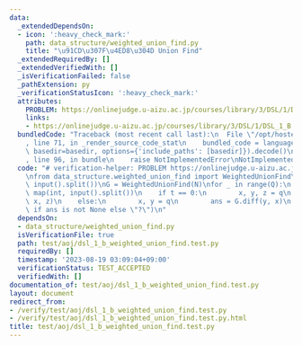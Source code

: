 ```yaml
---
data:
  _extendedDependsOn:
  - icon: ':heavy_check_mark:'
    path: data_structure/weighted_union_find.py
    title: "\u91CD\u307F\u4ED8\u304D Union Find"
  _extendedRequiredBy: []
  _extendedVerifiedWith: []
  _isVerificationFailed: false
  _pathExtension: py
  _verificationStatusIcon: ':heavy_check_mark:'
  attributes:
    PROBLEM: https://onlinejudge.u-aizu.ac.jp/courses/library/3/DSL/1/DSL_1_B
    links:
    - https://onlinejudge.u-aizu.ac.jp/courses/library/3/DSL/1/DSL_1_B
  bundledCode: "Traceback (most recent call last):\n  File \"/opt/hostedtoolcache/PyPy/3.7.13/x64/site-packages/onlinejudge_verify/documentation/build.py\"\
    , line 71, in _render_source_code_stat\n    bundled_code = language.bundle(stat.path,\
    \ basedir=basedir, options={'include_paths': [basedir]}).decode()\n  File \"/opt/hostedtoolcache/PyPy/3.7.13/x64/site-packages/onlinejudge_verify/languages/python.py\"\
    , line 96, in bundle\n    raise NotImplementedError\nNotImplementedError\n"
  code: "# verification-helper: PROBLEM https://onlinejudge.u-aizu.ac.jp/courses/library/3/DSL/1/DSL_1_B\n\
    \nfrom data_structure.weighted_union_find import WeightedUnionFind\n\nN, Q = map(int,\
    \ input().split())\nG = WeightedUnionFind(N)\nfor _ in range(Q):\n    t, *q =\
    \ map(int, input().split())\n    if t == 0:\n        x, y, z = q\n        G.union(y,\
    \ x, z)\n    else:\n        x, y = q\n        ans = G.diff(y, x)\n        print(ans\
    \ if ans is not None else \"?\")\n"
  dependsOn:
  - data_structure/weighted_union_find.py
  isVerificationFile: true
  path: test/aoj/dsl_1_b_weighted_union_find.test.py
  requiredBy: []
  timestamp: '2023-08-19 03:09:04+09:00'
  verificationStatus: TEST_ACCEPTED
  verifiedWith: []
documentation_of: test/aoj/dsl_1_b_weighted_union_find.test.py
layout: document
redirect_from:
- /verify/test/aoj/dsl_1_b_weighted_union_find.test.py
- /verify/test/aoj/dsl_1_b_weighted_union_find.test.py.html
title: test/aoj/dsl_1_b_weighted_union_find.test.py
---
```

